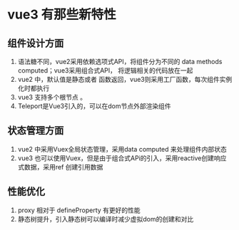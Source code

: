 # vue3 有那些新特性
## 组件设计方面
1. 语法糖不同，vue2采用依赖选项式API，将组件分为不同的 data methods  computed；vue3采用组合式API， 将逻辑相关的代码放在一起
2. vue2 中，默认值是静态或者 函数返回，vue3则采用工厂函数，每次组件实例化时都执行
3. vue3 支持多个根节点 。
4. Teleport是Vue3引入的，可以在dom节点外部渲染组件
## 状态管理方面
1. vue2 中采用Vuex全局状态管理，采用data computed  来处理组件内部状态
2. vue3 也可以使用Vuex，但是由于组合式APi的引入，采用reactive创建响应式数据，采用ref 创建引用数据

## 性能优化
1. proxy 相对于 defineProperty 有更好的性能
2. 静态树提升，引入静态树可以编译时减少虚拟dom的创建和对比
